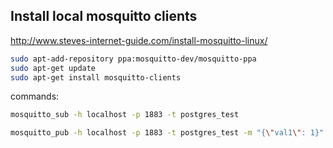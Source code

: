 ## Install local mosquitto clients

http://www.steves-internet-guide.com/install-mosquitto-linux/

```bash
sudo apt-add-repository ppa:mosquitto-dev/mosquitto-ppa
sudo apt-get update
sudo apt-get install mosquitto-clients
```


commands:

```bash
mosquitto_sub -h localhost -p 1883 -t postgres_test
```

```bash
mosquitto_pub -h localhost -p 1883 -t postgres_test -m "{\"val1\": 1}"
```
